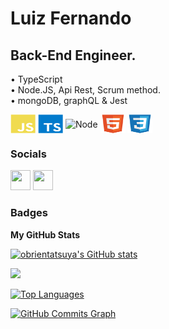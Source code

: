 # Luiz Fernando
Back-End Engineer.
-----------------------------
• TypeScript <br>
• Node.JS, Api Rest, Scrum method. <br>
• mongoDB, graphQL & Jest <br>
<div>

  <img align="center" alt="Js" height="30" width="40" src="https://raw.githubusercontent.com/devicons/devicon/master/icons/javascript/javascript-plain.svg">
  <img align="center" alt="Ts" height="30" width="40" src="https://raw.githubusercontent.com/devicons/devicon/master/icons/typescript/typescript-plain.svg">
  <img align="center" alt="Node" height="30" width="40" src="https://cdn.jsdelivr.net/gh/devicons/devicon/icons/nodejs/nodejs-original.svg">
  <img align="center" alt="HTML" height="30" width="40" src="https://raw.githubusercontent.com/devicons/devicon/master/icons/html5/html5-original.svg">
  <img align="center" alt="CSS" height="30" width="40" src="https://raw.githubusercontent.com/devicons/devicon/master/icons/css3/css3-original.svg">
</div>

### Socials

<!-- Discord -->
<p align="left"> <a href="https://discord.com/users/397518713047482368" target="_blank" rel="noreferrer"><img src="https://raw.githubusercontent.com/danielcranney/readme-generator/main/public/icons/socials/discord.svg" width="32" height="32" /></a>
<!-- Linkedin --><a href="https://www.linkedin.com/in/obrientatsuya/" target="_blank" rel="noreferrer"><img src="https://raw.githubusercontent.com/danielcranney/readme-generator/main/public/icons/socials/linkedin.svg" width="32" height="32" /></a>


### Badges

<b>My GitHub Stats</b>

<!-- Github Badges -->
<a href="http://www.github.com/obrientatsuya"><img src="https://github-readme-stats.vercel.app/api?username=obrientatsuya&show_icons=true&hide=&count_private=true&title_color=3382ed&text_color=ffffff&icon_color=3382ed&bg_color=171717&hide_border=true&show_icons=true" alt="obrientatsuya's GitHub stats" /></a>

<!-- Github Stats -->
<a href="http://www.github.com/obrientatsuya"><img src="https://github-readme-streak-stats.herokuapp.com/?user=obrientatsuya&stroke=ffffff&background=171717&ring=3382ed&fire=3382ed&currStreakNum=ffffff&currStreakLabel=3382ed&sideNums=ffffff&sideLabels=ffffff&dates=ffffff&hide_border=true" /></a>

<!-- Top Languages -->
<a href="https://github.com/obrientatsuya" align="left"><img src="https://github-readme-stats.vercel.app/api/top-langs/?username=obrientatsuya&layout=compact&title_color=3382ed&text_color=ffffff&icon_color=3382ed&bg_color=171717&hide_border=true&locale=en&custom_title=Top%20%Languages" alt="Top Languages" /></a>

<a href="http://www.github.com/obrientatsuya"><img src="https://github-readme-activity-graph.cyclic.app/graph?username=obrientatsuya&bg_color=171717&color=ffffff&line=3382ed&point=ffffff&area_color=171717&area=true&hide_border=true&custom_title=GitHub%20Commits%20Graph" alt="GitHub Commits Graph" /></a>
